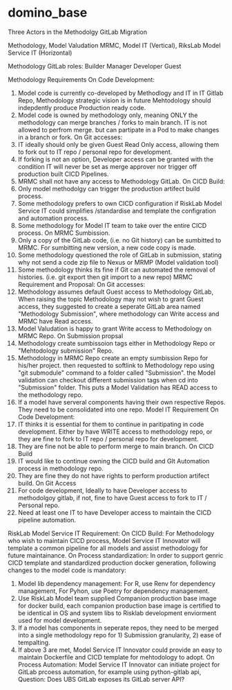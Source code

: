 # domino_base
Three Actors in the Methodolgy GitLab Migration

Methodology,  Model Valudation MRMC,  Model IT (Vertical), RiksLab Model Service IT (Horizontal) 

Methodology GitLab roles: 
Builder Manager
Developer
Guest


Methodology Requirements
On Code Development: 
1) Model code is currently co-developed by Methodlogy and IT in IT Gitlab Repo, Methodology strategic vision is in future Mehtodology should indepdently produce Production ready code.
2) Model code is owned by methodology only, meaning ONLY the methodology can merge branches / forks to main branch. IT is not allowed to perfrom merge. but can partipate in a Pod to make changes in a branch or fork. 
On Git accesses:
1) IT ideally should only be given Guest Read Only access, allowing them to fork out to IT repo / personal repo for development. 
2) If forking is not an option, Developer access can be granted with the condition IT will never be set as merge approver nor trigger off production built CICD Pipelines. 
3) MRMC shall not have any access to Methodology GitLab.
On CICD Build: 
1) Only model methodolgy can trigger the production artifect build process. 
1) Some methodology prefers to own CICD configuration if RiskLab Model Service IT could simplifies /standardise and template the configration and automation process. 
2) Some methodology for Model IT team to take over the entire CICD process. 
On MRMC Sumbission. 
1) Only a copy of the GitLab code, (i.e. no Git history) can be sumbitted to MRMC. For sumbitting new version, a new code copy is made.
2) Some methodology questioned the role of GitLab in submission, stating why not send a code zip file to Nexus or MRMP (Model validation tool)
3) Some methodology thinks its fine if Git can automated the removal of histories. (i.e. git export then git import to a new repo)
MRMC Requirement and Proposal:
On Git accesses:
1)  Methodology assumes default Guest access to Methodology GitLab, When raising the topic Methodology may not wish to grant Guest access, they suggested to create a seperate GitLab area named "Methodology Submission", where methodology can Write access and MRMC have Read access. 
2) Model Valudation is happy to grant Write access to Methodology on MRMC Repo. 
On Submission propsal
1) Methodology create sumbissoion tags either in Methodology Repo or "Mehtodology submission" Repo. 
2) Methodology in MRMC Repo create an empty sumbission Repo for his/her project. then requested to softlink to Methodology  repo using "git submodule" command to a folder called "Submission". the Model validation can checkout different submission tags when cd into "Submission" folder. This puts a Model Validation has READ access to the methodology repo. 
3) If a model have serveral components having their own respective Repos. They need to be consolidated into one repo.
Model IT Requirement
 On Code Development: 
1) IT thinks it is essential for them to continue in paritipating in code development. Either by have WRITE access to methodology repo, or they are fine to fork to IT repo / personal repo for development. 
2) They are fine not be able to perform merge to main branch. 
On CICD Build
1) IT would like to continue owning the CICD build and GIt Automation process in methodology repo.
 2) They are fine they do not have rights to perform production artifect build. 
On Git Access
1) For code development, Ideally to have Developer access to methodolgoy gitlab, if not, fine to have Guest access to fork to IT / Personal repo. 
2) Need at least one IT to have Developer access to maintain the CICD pipeline automation. 

RiskLab Model Service IT Requirement: 
On CICD Build:
For Methodology who wish to maintain CICD process, Model Service IT Innovator will template a common pipeline for all models and assist methodology for future maintainance. 
On Process standardization:
In order to support genric CICD template and standardized production docker generation, following changes to the model code is mandatory: 
1) Model lib dependency management: For R, use Renv for dependency management, For Pyhon, use Poetry for dependency management. 
2) Use RiskLab Model team supplied Companion production base image for docker build, each companion production base image is certified to be identical in OS and system libs to Risklab development enviorment used for model development. 
3)  If a model has components in seperate repos, they need to be merged into a single methodology repo for 1) Submission granularity, 2) ease of tempalting. 
4) If above 3 are met, Model Service IT Innovator could provide an easy to maintain Dockerfile and CICD template for mehtodology to adopt. 
On Process Automation: 
Model Service IT Innovator can initiate project for GitLab prcoess automation, for example using python-gitlab api, Question: Does UBS GitLab exposes its GitLab server API?
 












